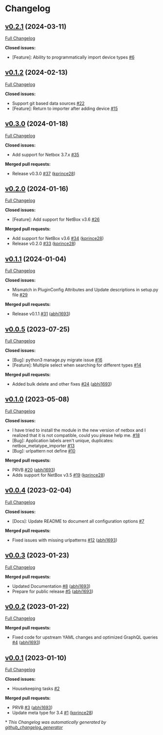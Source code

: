 # Changelog

## [v0.2.1](https://github.com/Onemind-Services-LLC/netbox-metatype-importer/tree/v0.2.1) (2024-03-11)

[Full Changelog](https://github.com/Onemind-Services-LLC/netbox-metatype-importer/compare/v0.1.2...v0.2.1)

**Closed issues:**

- \[Feature\]: Ability to programmatically import device types [\#6](https://github.com/Onemind-Services-LLC/netbox-metatype-importer/issues/6)

## [v0.1.2](https://github.com/Onemind-Services-LLC/netbox-metatype-importer/tree/v0.1.2) (2024-02-13)

[Full Changelog](https://github.com/Onemind-Services-LLC/netbox-metatype-importer/compare/v0.3.0...v0.1.2)

**Closed issues:**

- Support git based data sources [\#22](https://github.com/Onemind-Services-LLC/netbox-metatype-importer/issues/22)
- \[Feature\]: Return to importer after adding device [\#15](https://github.com/Onemind-Services-LLC/netbox-metatype-importer/issues/15)

## [v0.3.0](https://github.com/Onemind-Services-LLC/netbox-metatype-importer/tree/v0.3.0) (2024-01-18)

[Full Changelog](https://github.com/Onemind-Services-LLC/netbox-metatype-importer/compare/v0.2.0...v0.3.0)

**Closed issues:**

- Add support for Netbox 3.7.x [\#35](https://github.com/Onemind-Services-LLC/netbox-metatype-importer/issues/35)

**Merged pull requests:**

- Release v0.3.0 [\#37](https://github.com/Onemind-Services-LLC/netbox-metatype-importer/pull/37) ([kprince28](https://github.com/kprince28))

## [v0.2.0](https://github.com/Onemind-Services-LLC/netbox-metatype-importer/tree/v0.2.0) (2024-01-16)

[Full Changelog](https://github.com/Onemind-Services-LLC/netbox-metatype-importer/compare/v0.1.1...v0.2.0)

**Closed issues:**

- \[Feature\]: Add support for NetBox v3.6 [\#26](https://github.com/Onemind-Services-LLC/netbox-metatype-importer/issues/26)

**Merged pull requests:**

- Add support for NetBox v3.6 [\#34](https://github.com/Onemind-Services-LLC/netbox-metatype-importer/pull/34) ([kprince28](https://github.com/kprince28))
- Release v0.2.0 [\#33](https://github.com/Onemind-Services-LLC/netbox-metatype-importer/pull/33) ([kprince28](https://github.com/kprince28))

## [v0.1.1](https://github.com/Onemind-Services-LLC/netbox-metatype-importer/tree/v0.1.1) (2024-01-04)

[Full Changelog](https://github.com/Onemind-Services-LLC/netbox-metatype-importer/compare/v0.0.5...v0.1.1)

**Closed issues:**

- Mismatch in PluginConfig Attributes and Update descriptions in setup.py file  [\#29](https://github.com/Onemind-Services-LLC/netbox-metatype-importer/issues/29)

**Merged pull requests:**

- Release v0.1.1 [\#31](https://github.com/Onemind-Services-LLC/netbox-metatype-importer/pull/31) ([abhi1693](https://github.com/abhi1693))

## [v0.0.5](https://github.com/Onemind-Services-LLC/netbox-metatype-importer/tree/v0.0.5) (2023-07-25)

[Full Changelog](https://github.com/Onemind-Services-LLC/netbox-metatype-importer/compare/v0.1.0...v0.0.5)

**Closed issues:**

- \[Bug\]: python3 manage.py migrate issue [\#16](https://github.com/Onemind-Services-LLC/netbox-metatype-importer/issues/16)
- \[Feature\]: Multiple select when searching for different types [\#14](https://github.com/Onemind-Services-LLC/netbox-metatype-importer/issues/14)

**Merged pull requests:**

- Added bulk delete and other fixes [\#24](https://github.com/Onemind-Services-LLC/netbox-metatype-importer/pull/24) ([abhi1693](https://github.com/abhi1693))

## [v0.1.0](https://github.com/Onemind-Services-LLC/netbox-metatype-importer/tree/v0.1.0) (2023-05-08)

[Full Changelog](https://github.com/Onemind-Services-LLC/netbox-metatype-importer/compare/v0.0.4...v0.1.0)

**Closed issues:**

- I have tried to install the module in the new version of netbox and I realized that it is not compatible, could you please help me. [\#18](https://github.com/Onemind-Services-LLC/netbox-metatype-importer/issues/18)
- \[Bug\]: Application labels aren't unique, duplicates: netbox\_metatype\_importer [\#13](https://github.com/Onemind-Services-LLC/netbox-metatype-importer/issues/13)
- \[Bug\]: urlpattern not define  [\#10](https://github.com/Onemind-Services-LLC/netbox-metatype-importer/issues/10)

**Merged pull requests:**

- PRVB [\#20](https://github.com/Onemind-Services-LLC/netbox-metatype-importer/pull/20) ([abhi1693](https://github.com/abhi1693))
- Adds support for NetBox v3.5 [\#19](https://github.com/Onemind-Services-LLC/netbox-metatype-importer/pull/19) ([kprince28](https://github.com/kprince28))

## [v0.0.4](https://github.com/Onemind-Services-LLC/netbox-metatype-importer/tree/v0.0.4) (2023-02-04)

[Full Changelog](https://github.com/Onemind-Services-LLC/netbox-metatype-importer/compare/v0.0.3...v0.0.4)

**Closed issues:**

- \[Docs\]: Update README to document all configuration options [\#7](https://github.com/Onemind-Services-LLC/netbox-metatype-importer/issues/7)

**Merged pull requests:**

- Fixed issues with missing urlpatterns [\#12](https://github.com/Onemind-Services-LLC/netbox-metatype-importer/pull/12) ([abhi1693](https://github.com/abhi1693))

## [v0.0.3](https://github.com/Onemind-Services-LLC/netbox-metatype-importer/tree/v0.0.3) (2023-01-23)

[Full Changelog](https://github.com/Onemind-Services-LLC/netbox-metatype-importer/compare/v0.0.2...v0.0.3)

**Merged pull requests:**

- Updated Documentation [\#8](https://github.com/Onemind-Services-LLC/netbox-metatype-importer/pull/8) ([abhi1693](https://github.com/abhi1693))
- Prepare for public release [\#5](https://github.com/Onemind-Services-LLC/netbox-metatype-importer/pull/5) ([abhi1693](https://github.com/abhi1693))

## [v0.0.2](https://github.com/Onemind-Services-LLC/netbox-metatype-importer/tree/v0.0.2) (2023-01-22)

[Full Changelog](https://github.com/Onemind-Services-LLC/netbox-metatype-importer/compare/v0.0.1...v0.0.2)

**Merged pull requests:**

- Fixed code for upstream YAML changes and optimized GraphQL queries [\#4](https://github.com/Onemind-Services-LLC/netbox-metatype-importer/pull/4) ([abhi1693](https://github.com/abhi1693))

## [v0.0.1](https://github.com/Onemind-Services-LLC/netbox-metatype-importer/tree/v0.0.1) (2023-01-10)

[Full Changelog](https://github.com/Onemind-Services-LLC/netbox-metatype-importer/compare/2254bf2b26ca98b6345fed82460ce8055b29dc48...v0.0.1)

**Closed issues:**

- Housekeeping tasks [\#2](https://github.com/Onemind-Services-LLC/netbox-metatype-importer/issues/2)

**Merged pull requests:**

- PRVB [\#3](https://github.com/Onemind-Services-LLC/netbox-metatype-importer/pull/3) ([abhi1693](https://github.com/abhi1693))
- Update meta type for 3.4 [\#1](https://github.com/Onemind-Services-LLC/netbox-metatype-importer/pull/1) ([kprince28](https://github.com/kprince28))



\* *This Changelog was automatically generated by [github_changelog_generator](https://github.com/github-changelog-generator/github-changelog-generator)*
